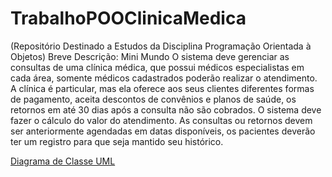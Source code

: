 # TrabalhoPOOClinicaMedica
(Repositório Destinado a Estudos da Disciplina Programação Orientada à Objetos)
Breve Descrição: Mini Mundo
O sistema deve gerenciar as consultas de uma clínica médica,
que possui médicos especialistas em cada área, somente médicos cadastrados
poderão realizar o atendimento. A clínica é particular, mas ela oferece aos seus
clientes diferentes formas de pagamento, aceita descontos de convênios e planos
de saúde, os retornos em até 30 dias após a consulta não são cobrados. O sistema
deve fazer o cálculo do valor do atendimento. As consultas ou retornos devem ser
anteriormente agendadas em datas disponíveis, os pacientes deverão ter um
registro para que seja mantido seu histórico.

[Diagrama de Classe UML](file:///C:/Users/Zelia/OneDrive/%C3%81rea%20de%20Trabalho/BSI/6%C2%BAPer%C3%ADodo/POO%202.0/ClinicaPOOUML.html.jpeg)
